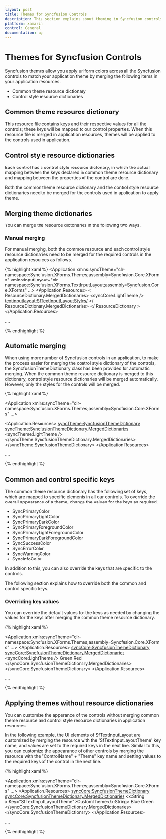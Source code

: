 ```yaml
---
layout: post
title: Themes for Syncfusion Controls
description: This section explains about theming in Syncfusion controls and how to override the key values for further customization
platform: xamarin
control: General
documentation: ug
---
```


# Themes for Syncfusion Controls

Syncfusion themes allow you apply uniform colors across all the Syncfusion controls to match your application theme by merging the following items in your application resources.

* Common theme resource dictionary
* Control style resource dictionaries

## Common theme resource dictionary

This resource file contains keys and their respective values for all the controls; these keys will be mapped to our control properties. When this resource file is merged in application resources, themes will be applied to the controls used in application. 

## Control style resource dictionaries

Each control has a control style resource dictonary, in which the actual mapping between the keys declared in common theme resource dictionary and mapping between the properties of the control are done.

Both the common theme resource dictionary and the control style resource dictionaries need to be merged for the controls used in application to apply theme.

## Merging theme dictionaries

You can merge the resource dictonaries in the following two ways.

### Manual merging

For manual merging, both the common resource and each control style resource dictionaries need to be merged for the required controls in the application resources as follows.

{% highlight xaml %}
<Application xmlns:syncTheme="clr-namespace:Syncfusion.XForms.Themes;assembly=Syncfusion.Core.XForms"
xmlns:inputLayout="clr-namespace:Syncfusion.XForms.TextInputLayout;assembly=Syncfusion.Core.XForms"
             ...>
<Application.Resources>
        <ResourceDictionary>
            < ResourceDictionary.MergedDictionaries>
                <syncCore:LightTheme />
                <textinputlayout:SfTextInputLayoutStyles/>
            </ ResourceDictionary.MergedDictionaries>
        </ ResourceDictionary >
</Application.Resources>

....

</Application>

{% endhighlight %}

## Automatic merging

When using more number of Syncfusion controls in an application, to make the process easier for merging the control style dictionary of the controls, the SyncfusionThemeDictionary class has been provided for automatic merging. When the common theme resource dictionary is merged to this dictionary, control style resource dictionaries will be merged automatically. However, only the styles for the controls will be merged.

{% highlight xaml %}

<Application xmlns:syncTheme="clr-namespace:Syncfusion.XForms.Themes;assembly=Syncfusion.Core.XForms"
             ...>

<Application.Resources>
    <syncTheme:SyncfusionThemeDictionary>
        <syncTheme:SyncfusionThemeDictionary.MergedDictionaries>
            <syncTheme:LightTheme />
        </syncTheme:SyncfusionThemeDictionary.MergedDictionaries>
    </syncTheme:SyncfusionThemeDictionary>
</Application.Resources>

....

</Application>

{% endhighlight %}

## Common and control specific keys

The common theme resource dictionary has the following set of keys, which are mapped to specific elements in all our controls. To override the overall appearance of a theme, change the values for the keys as required.

* SyncPrimaryColor
* SyncPrimaryLightColor
* SyncPrimaryDarkColor
* SyncPrimaryForegroundColor
* SyncPrimaryLightForegroundColor
* SyncPrimaryDarkForegroundColor
* SyncSuccessColor
* SyncErrorColor
* SyncWarningColor
* SyncInfoColor

In addition to this, you can also override the keys that are specific to the controls.

The following section explains how to override both the common and control specific keys.

### Overriding key values

You can override the default values for the keys as needed by changing the values for the keys after merging the common theme resource dictionary.

{% highlight xaml %}

<Application xmlns:syncTheme="clr-namespace:Syncfusion.XForms.Themes;assembly=Syncfusion.Core.XForms"
             ...>
<Application.Resources>
    <syncCore:SyncfusionThemeDictionary>
        <syncCore:SyncfusionThemeDictionary.MergedDictionaries>
            <syncCore:LightTheme />
            <ResourceDictionary>
                <Color x:Key="SyncPrimaryColor">Green</Color>
                <Color x:Key="SfTextInputLayoutHintColor">Red</Color>
            </ResourceDictionary>
        </syncCore:SyncfusionThemeDictionary.MergedDictionaries>
    </syncCore:SyncfusionThemeDictionary>
</Application.Resources>

....

</Application>

{% endhighlight %}

## Applying themes without resource dictionaries

You can customize the apperance of the controls without merging common theme resource and control style resource dictionaries in application resources.

In the following example, the UI elements of SfTextInputLayout are customized by merging the resource with the 'SfTextInputLayoutTheme' key name, and values are set to the required keys in the next line. Similar to this, you can customize the appearance of other controls by merging the resource with the "ControlName" + "Theme" key name and setting values to the required keys of the control in the next line. 

{% highlight xaml %}

<Application xmlns:syncTheme="clr-namespace:Syncfusion.XForms.Themes;assembly=Syncfusion.Core.XForms"
             ...>
<Application.Resources>
    <syncCore:SyncfusionThemeDictionary>
        <syncCore:SyncfusionThemeDictionary.MergedDictionaries>
            <ResourceDictionary>
                <x:String x:Key="SfTextInputLayoutTheme">CustomTheme</x:String> 
                <Color x:Key="SfTextInputLayoutCounterLabelColor">Blue</Color> 
                <Color x:Key="SfTextInputLayoutCounterLabelDisabledColor">Green</Color> 
            </ResourceDictionary>
        </syncCore:SyncfusionThemeDictionary.MergedDictionaries>
    </syncCore:SyncfusionThemeDictionary>
</Application.Resources>

....

</Application>

{% endhighlight %}